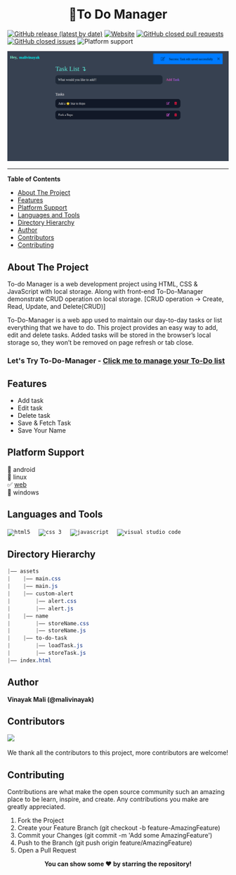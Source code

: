 <h1 align="center">📃To Do Manager</h1>

[![GitHub release (latest by date)](https://img.shields.io/github/v/release/malivinayak/To-Do-Manager)](https://github.com/malivinayak/To-Do-Manager/releases/latest)
[![Website](https://img.shields.io/website?url=https://malivinayak.github.io/To-Do-Manager/)](https://malivinayak.github.io/To-Do-Manager/)
[![GitHub closed pull requests](https://img.shields.io/github/issues-pr-closed/malivinayak/To-Do-Manager?color=red)](https://github.com/malivinayak/To-Do-Manager/pulls?q=is%3Apr+is%3Aclosed)
[![GitHub closed issues](https://img.shields.io/github/issues-closed/malivinayak/To-Do-Manager?color=%23c315e6)](https://github.com/malivinayak/To-Do-Manager/issues?q=is%3Aissue+is%3Aclosed)
![Platform support](https://img.shields.io/badge/Platform-Web-9cf)

<!-- ![image](https://user-images.githubusercontent.com/66154908/210176617-efdbd6ec-66f2-4fd6-860e-569482b3b60f.png) -->
<!-- ![image](https://github.com/malivinayak/To-Do-Manager/assets/66154908/51307d5e-2863-439d-850c-746610d7d0dd) -->
![Image](assets/Images/TodoManager.png)

<hr>

**Table of Contents**

- [About The Project](#about-the-project)
- [Features](#features)
- [Platform Support](#platform-support)
- [Languages and Tools](#languages-and-tools)
- [Directory Hierarchy](#directory-hierarchy)
- [Author](#author)
- [Contributors](#contributors)
- [Contributing](#contributing)


## About The Project 
To-do Manager is a web development project using HTML, CSS & JavaScript with local storage. Along with front-end To-Do-Manager demonstrate CRUD operation on local storage. [CRUD operation -> Create, Read, Update, and Delete(CRUD)]

To-Do-Manager is a web app used to maintain our day-to-day tasks or list everything that we have to do. This project provides an easy way to add, edit and delete tasks. Added tasks will be stored in the browser’s local storage so, they won’t be removed on page refresh or tab close.

<h3> <b>Let's Try To-Do-Manager</b> - <a href="https://malivinayak.github.io/To-Do-Manager/">Click me to manage your To-Do list</a> </h3>

## Features
- Add task
- Edit task
- Delete task
- Save & Fetch Task 
- Save Your Name

## Platform Support
🔳 android  
🔳 linux  
✅ [web](https://malivinayak.github.io/To-Do-Manager/)  
🔳 windows  

## Languages and Tools

<code><img title="HTML 5" alt="html5" width="38" height="38" src="https://cdn.jsdelivr.net/gh/devicons/devicon/icons/html5/html5-original.svg" /></code>  &nbsp; &nbsp; 
<code><img title="CSS 3" alt="css 3" width="30px" height="38" src="https://cdn.jsdelivr.net/gh/devicons/devicon/icons/css3/css3-original.svg" /></code> &nbsp; &nbsp;
<code><img title="JavaScript" alt="javascript" width="30px" height="38" src="https://cdn.jsdelivr.net/gh/devicons/devicon/icons/javascript/javascript-original.svg" /></code> &nbsp; &nbsp;
<code><img title="VS Code" alt="visual studio code" width="30px" height="38" src="https://cdn.jsdelivr.net/gh/devicons/devicon/icons/vscode/vscode-original.svg" /></code>

## Directory Hierarchy
```css
|—— assets
|    |—— main.css
|    |—— main.js
|    |—— custom-alert
|        |—— alert.css
|        |—— alert.js
|    |—— name
|        |—— storeName.css
|        |—— storeName.js
|    |—— to-do-task
|        |—— loadTask.js
|        |—— storeTask.js
|—— index.html
```

## Author
<b>Vinayak Mali (@malivinayak)</b>

## Contributors

<a href="https://github.com/malivinayak/To-Do-Manager/graphs/contributors">
  <img src="https://contrib.rocks/image?repo=malivinayak/To-Do-Manager" />
</a>

We thank all the contributors to this project, more contributors are welcome!

## Contributing
Contributions are what make the open source community such an amazing place to be learn, inspire, and create. Any contributions you make are greatly appreciated.

1. Fork the Project
2. Create your Feature Branch (git checkout -b feature-AmazingFeature)
3. Commit your Changes (git commit -m 'Add some AmazingFeature')
4. Push to the Branch (git push origin feature/AmazingFeature)
5. Open a Pull Request

<p align="center"><b>You can show some ❤️ by starring the repository!</b></p>
